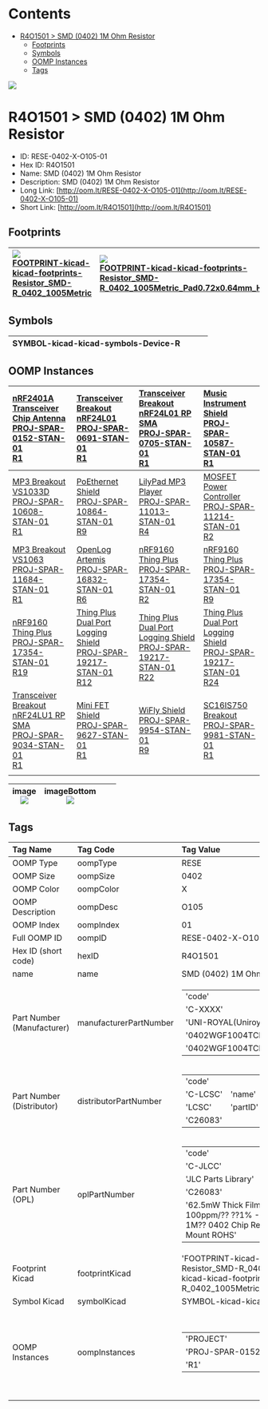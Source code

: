



Contents
========

* [R4O1501 > SMD (0402) 1M Ohm Resistor](#r4o1501--smd-0402-1m-ohm-resistor)
	* [Footprints](#footprints)
	* [Symbols](#symbols)
	* [OOMP Instances](#oomp-instances)
	* [Tags](#tags)
  
![][im]
# R4O1501 > SMD (0402) 1M Ohm Resistor

- ID: RESE-0402-X-O105-01
- Hex ID: R4O1501
- Name: SMD (0402) 1M Ohm Resistor
- Description: SMD (0402) 1M Ohm Resistor
- Long Link: [http://oom.lt/RESE-0402-X-O105-01](http://oom.lt/RESE-0402-X-O105-01)
- Short Link: [http://oom.lt/R4O1501](http://oom.lt/R4O1501)

## Footprints
  

|[![](https://raw.githubusercontent.com/oomlout/oomlout_OOMP_eda_V2/FOOTPRINT/kicad/kicad-footprints/Resistor_SMD/R_0402_1005Metric/main/image_140.png)<br>FOOTPRINT-kicad-kicad-footprints-Resistor_SMD-R_0402_1005Metric](https://github.com/oomlout/oomlout_OOMP_eda_V2/FOOTPRINT/kicad/kicad-footprints/Resistor_SMD/R_0402_1005Metric/tree/main/)|[![](https://raw.githubusercontent.com/oomlout/oomlout_OOMP_eda_V2/FOOTPRINT/kicad/kicad-footprints/Resistor_SMD/R_0402_1005Metric_Pad0.72x0.64mm_HandSolder/main/image_140.png)<br>FOOTPRINT-kicad-kicad-footprints-Resistor_SMD-R_0402_1005Metric_Pad0.72x0.64mm_HandSolder](https://github.com/oomlout/oomlout_OOMP_eda_V2/FOOTPRINT/kicad/kicad-footprints/Resistor_SMD/R_0402_1005Metric_Pad0.72x0.64mm_HandSolder/tree/main/)|||
| :--- | :--- | :--- | :--- |

## Symbols
  

|![]()<br>SYMBOL-kicad-kicad-symbols-Device-R||||
| :--- | :--- | :--- | :--- |

## OOMP Instances
  

|[nRF2401A Transceiver Chip Antenna<br>PROJ-SPAR-0152-STAN-01<br>R1](https://github.com/oomlout/oomlout_OOMP_projects_V2/PROJ/SPAR/0152/STAN/01/tree/main/)|[Transceiver Breakout nRF24L01<br>PROJ-SPAR-0691-STAN-01<br>R1](https://github.com/oomlout/oomlout_OOMP_projects_V2/PROJ/SPAR/0691/STAN/01/tree/main/)|[Transceiver Breakout nRF24L01 RP SMA<br>PROJ-SPAR-0705-STAN-01<br>R1](https://github.com/oomlout/oomlout_OOMP_projects_V2/PROJ/SPAR/0705/STAN/01/tree/main/)|[Music Instrument Shield<br>PROJ-SPAR-10587-STAN-01<br>R1](https://github.com/oomlout/oomlout_OOMP_projects_V2/PROJ/SPAR/10587/STAN/01/tree/main/)|
| :--- | :--- | :--- | :--- |
|[MP3 Breakout VS1033D<br>PROJ-SPAR-10608-STAN-01<br>R1](https://github.com/oomlout/oomlout_OOMP_projects_V2/PROJ/SPAR/10608/STAN/01/tree/main/)|[PoEthernet Shield<br>PROJ-SPAR-10864-STAN-01<br>R9](https://github.com/oomlout/oomlout_OOMP_projects_V2/PROJ/SPAR/10864/STAN/01/tree/main/)|[LilyPad MP3 Player<br>PROJ-SPAR-11013-STAN-01<br>R4](https://github.com/oomlout/oomlout_OOMP_projects_V2/PROJ/SPAR/11013/STAN/01/tree/main/)|[MOSFET Power Controller<br>PROJ-SPAR-11214-STAN-01<br>R2](https://github.com/oomlout/oomlout_OOMP_projects_V2/PROJ/SPAR/11214/STAN/01/tree/main/)|
|[MP3 Breakout VS1063<br>PROJ-SPAR-11684-STAN-01<br>R1](https://github.com/oomlout/oomlout_OOMP_projects_V2/PROJ/SPAR/11684/STAN/01/tree/main/)|[OpenLog Artemis<br>PROJ-SPAR-16832-STAN-01<br>R6](https://github.com/oomlout/oomlout_OOMP_projects_V2/PROJ/SPAR/16832/STAN/01/tree/main/)|[nRF9160 Thing Plus<br>PROJ-SPAR-17354-STAN-01<br>R2](https://github.com/oomlout/oomlout_OOMP_projects_V2/PROJ/SPAR/17354/STAN/01/tree/main/)|[nRF9160 Thing Plus<br>PROJ-SPAR-17354-STAN-01<br>R9](https://github.com/oomlout/oomlout_OOMP_projects_V2/PROJ/SPAR/17354/STAN/01/tree/main/)|
|[nRF9160 Thing Plus<br>PROJ-SPAR-17354-STAN-01<br>R19](https://github.com/oomlout/oomlout_OOMP_projects_V2/PROJ/SPAR/17354/STAN/01/tree/main/)|[Thing Plus Dual Port Logging Shield<br>PROJ-SPAR-19217-STAN-01<br>R12](https://github.com/oomlout/oomlout_OOMP_projects_V2/PROJ/SPAR/19217/STAN/01/tree/main/)|[Thing Plus Dual Port Logging Shield<br>PROJ-SPAR-19217-STAN-01<br>R22](https://github.com/oomlout/oomlout_OOMP_projects_V2/PROJ/SPAR/19217/STAN/01/tree/main/)|[Thing Plus Dual Port Logging Shield<br>PROJ-SPAR-19217-STAN-01<br>R24](https://github.com/oomlout/oomlout_OOMP_projects_V2/PROJ/SPAR/19217/STAN/01/tree/main/)|
|[Transceiver Breakout nRF24LU1 RP SMA<br>PROJ-SPAR-9034-STAN-01<br>R1](https://github.com/oomlout/oomlout_OOMP_projects_V2/PROJ/SPAR/9034/STAN/01/tree/main/)|[Mini FET Shield<br>PROJ-SPAR-9627-STAN-01<br>R1](https://github.com/oomlout/oomlout_OOMP_projects_V2/PROJ/SPAR/9627/STAN/01/tree/main/)|[WiFly Shield<br>PROJ-SPAR-9954-STAN-01<br>R9](https://github.com/oomlout/oomlout_OOMP_projects_V2/PROJ/SPAR/9954/STAN/01/tree/main/)|[SC16IS750 Breakout<br>PROJ-SPAR-9981-STAN-01<br>R1](https://github.com/oomlout/oomlout_OOMP_projects_V2/PROJ/SPAR/9981/STAN/01/tree/main/)|
|||||
  

|image<br>[![](https://raw.githubusercontent.com/oomlout/oomlout_OOMP_parts_V2/RESE/0402/X/O105/01/main/image_140.jpg)](https://github.com/oomlout/oomlout_OOMP_parts_V2/RESE/0402/X/O105/01/tree/main/image.jpg)|imageBottom<br>[![](https://raw.githubusercontent.com/oomlout/oomlout_OOMP_parts_V2/RESE/0402/X/O105/01/main/image_BOTTOM_140.jpg)](https://github.com/oomlout/oomlout_OOMP_parts_V2/RESE/0402/X/O105/01/tree/main/image_BOTTOM.jpg)|||
| :---: | :---: | :---: | :---: |

## Tags
  

|Tag Name|Tag Code|Tag Value|
| :--- | :--- | :--- |
|OOMP Type|oompType|RESE|
|OOMP Size|oompSize|0402|
|OOMP Color|oompColor|X|
|OOMP Description|oompDesc|O105|
|OOMP Index|oompIndex|01|
|Full OOMP ID|oompID|RESE-0402-X-O105-01|
|Hex ID (short code)|hexID|R4O1501|
|name|name|SMD (0402) 1M Ohm Resistor|
|Part Number (Manufacturer)|manufacturerPartNumber|<table><tr><td>'code'</td></tr><tr><td> 'C-XXXX'</td><td> 'name'</td></tr><tr><td> 'UNI-ROYAL(Uniroyal Elec)'</td><td> 'partID'</td></tr><tr><td> '0402WGF1004TCE'</td><td> 'partName'</td></tr><tr><td> '0402WGF1004TCE'</td></tr></table>|
|Part Number (Distributor)|distributorPartNumber|<table><tr><td>'code'</td></tr><tr><td> 'C-LCSC'</td><td> 'name'</td></tr><tr><td> 'LCSC'</td><td> 'partID'</td></tr><tr><td> 'C26083'</td></tr></table>|
|Part Number (OPL)|oplPartNumber|<table><tr><td>'code'</td></tr><tr><td> 'C-JLCC'</td><td> 'name'</td></tr><tr><td> 'JLC Parts Library'</td><td> 'partID'</td></tr><tr><td> 'C26083'</td><td> 'partName'</td></tr><tr><td> '62.5mW Thick Film Resistors 50V ??100ppm/?? ??1% -55??~+155?? 1M?? 0402  Chip Resistor - Surface Mount ROHS'</td></tr></table>|
|Footprint Kicad|footprintKicad|'FOOTPRINT-kicad-kicad-footprints-Resistor_SMD-R_0402_1005Metric', 'FOOTPRINT-kicad-kicad-footprints-Resistor_SMD-R_0402_1005Metric_Pad0.72x0.64mm_HandSolder'|
|Symbol Kicad|symbolKicad|SYMBOL-kicad-kicad-symbols-Device-R|
|OOMP Instances|oompInstances|<table><tr><td>'PROJECT'</td></tr><tr><td> 'PROJ-SPAR-0152-STAN-01'</td><td> 'ID'</td></tr><tr><td> 'R1'</td></tr></table></td><td> <table><tr><td>'PROJECT'</td></tr><tr><td> 'PROJ-SPAR-0691-STAN-01'</td><td> 'ID'</td></tr><tr><td> 'R1'</td></tr></table></td><td> <table><tr><td>'PROJECT'</td></tr><tr><td> 'PROJ-SPAR-0705-STAN-01'</td><td> 'ID'</td></tr><tr><td> 'R1'</td></tr></table></td><td> <table><tr><td>'PROJECT'</td></tr><tr><td> 'PROJ-SPAR-10587-STAN-01'</td><td> 'ID'</td></tr><tr><td> 'R1'</td></tr></table></td><td> <table><tr><td>'PROJECT'</td></tr><tr><td> 'PROJ-SPAR-10608-STAN-01'</td><td> 'ID'</td></tr><tr><td> 'R1'</td></tr></table></td><td> <table><tr><td>'PROJECT'</td></tr><tr><td> 'PROJ-SPAR-10864-STAN-01'</td><td> 'ID'</td></tr><tr><td> 'R9'</td></tr></table></td><td> <table><tr><td>'PROJECT'</td></tr><tr><td> 'PROJ-SPAR-11013-STAN-01'</td><td> 'ID'</td></tr><tr><td> 'R4'</td></tr></table></td><td> <table><tr><td>'PROJECT'</td></tr><tr><td> 'PROJ-SPAR-11214-STAN-01'</td><td> 'ID'</td></tr><tr><td> 'R2'</td></tr></table></td><td> <table><tr><td>'PROJECT'</td></tr><tr><td> 'PROJ-SPAR-11684-STAN-01'</td><td> 'ID'</td></tr><tr><td> 'R1'</td></tr></table></td><td> <table><tr><td>'PROJECT'</td></tr><tr><td> 'PROJ-SPAR-16832-STAN-01'</td><td> 'ID'</td></tr><tr><td> 'R6'</td></tr></table></td><td> <table><tr><td>'PROJECT'</td></tr><tr><td> 'PROJ-SPAR-17354-STAN-01'</td><td> 'ID'</td></tr><tr><td> 'R2'</td></tr></table></td><td> <table><tr><td>'PROJECT'</td></tr><tr><td> 'PROJ-SPAR-17354-STAN-01'</td><td> 'ID'</td></tr><tr><td> 'R9'</td></tr></table></td><td> <table><tr><td>'PROJECT'</td></tr><tr><td> 'PROJ-SPAR-17354-STAN-01'</td><td> 'ID'</td></tr><tr><td> 'R19'</td></tr></table></td><td> <table><tr><td>'PROJECT'</td></tr><tr><td> 'PROJ-SPAR-19217-STAN-01'</td><td> 'ID'</td></tr><tr><td> 'R12'</td></tr></table></td><td> <table><tr><td>'PROJECT'</td></tr><tr><td> 'PROJ-SPAR-19217-STAN-01'</td><td> 'ID'</td></tr><tr><td> 'R22'</td></tr></table></td><td> <table><tr><td>'PROJECT'</td></tr><tr><td> 'PROJ-SPAR-19217-STAN-01'</td><td> 'ID'</td></tr><tr><td> 'R24'</td></tr></table></td><td> <table><tr><td>'PROJECT'</td></tr><tr><td> 'PROJ-SPAR-9034-STAN-01'</td><td> 'ID'</td></tr><tr><td> 'R1'</td></tr></table></td><td> <table><tr><td>'PROJECT'</td></tr><tr><td> 'PROJ-SPAR-9627-STAN-01'</td><td> 'ID'</td></tr><tr><td> 'R1'</td></tr></table></td><td> <table><tr><td>'PROJECT'</td></tr><tr><td> 'PROJ-SPAR-9954-STAN-01'</td><td> 'ID'</td></tr><tr><td> 'R9'</td></tr></table></td><td> <table><tr><td>'PROJECT'</td></tr><tr><td> 'PROJ-SPAR-9981-STAN-01'</td><td> 'ID'</td></tr><tr><td> 'R1'</td></tr></table>|
||||



[im]: image_450.jpg
